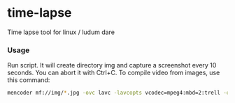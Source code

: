 # time-lapse
Time lapse tool for linux / ludum dare

### Usage

Run script. It will create directory img and capture a screenshot every 10 seconds. You can abort it with Ctrl+C.
To compile video from images, use this command:

```bash
mencoder mf://img/*.jpg -ovc lavc -lavcopts vcodec=mpeg4:mbd=2:trell -oac copy -o output.avi
```
